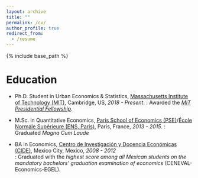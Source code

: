 ```yaml
---
layout: archive
title: ""
permalink: /cv/
author_profile: true
redirect_from:
  - /resume
---
```


{% include base_path %}

# Education

* Ph.D. Student in Urban Economics & Statistics, [Massachusetts Institute of Technology (MIT)](https://www.mit.edu/), Cambridge, US, *2018 - Present*.
:   Awarded the [*MIT Presidential Fellowship*](https://web.mit.edu/provost/presfellow/).  
<p></p>

* M.Sc. in Quantitative Economics, [Paris School of Economics (PSE)](https://www.parisschoolofeconomics.eu/en/)/[École Normale Supérieure (ENS, Paris)](http://www.ens.fr/en), Paris, France, *2013 - 2015*.
:   Graduated *Magna Cum Laude*
<p></p>

* BA in Economics, [Centro de Investigación y Docencia Económicas (CIDE)](https://www.cide.edu/de/), Mexico City, Mexico, *2008 - 2012*  
:   Graduated with the *highest score among all Mexican students on the mandatory bachelors’ graduation examination of economics* (CENEVAL-Economics-EGEL).
<p></p>

